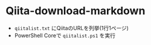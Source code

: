 ﻿# Qiita-download-markdown

- `qiitalist.txt` にQiitaのURLを列挙(1行1ページ)
- PowerShell Coreで `qiitalist.ps1` を実行
